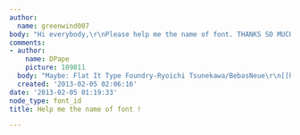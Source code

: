 ```yaml
---
author:
  name: greenwind007
body: "Hi everybody,\r\nPlease help me the name of font. THANKS SO MUCH\r\nhttp://i.imgur.com/gTuzztx.png"
comments:
- author:
    name: DPape
    picture: 109811
  body: "Maybe: Flat It Type Foundry-Ryoichi Tsunekawa/BebasNeue\r\n[[http://www.dafont.com/bebas-neue.font?text=FRANKS+DESIGNS]][img:sites/default/files/old-images/louise1_6483.jpg]"
  created: '2013-02-05 02:06:16'
date: '2013-02-05 01:19:33'
node_type: font_id
title: Help me the name of font !

---
```

